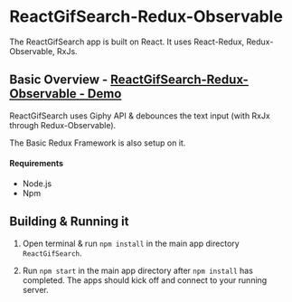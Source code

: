 # ReactGifSearch-Redux-Observable

The ReactGifSearch app is built on React.
It uses React-Redux, Redux-Observable, RxJs.

## Basic Overview - [ReactGifSearch-Redux-Observable - Demo ](http://reactgifsearch-redux-observable.surge.sh/)

ReactGifSearch uses Giphy API & debounces the text input (with RxJx through Redux-Observable).

The Basic Redux Framework is also setup on it.

#### Requirements

- Node.js
- Npm

## Building & Running it

1. Open terminal & run `npm install` in the main app directory `ReactGifSearch`.

2. Run `npm start` in the main app directory after `npm install` has completed. The apps should kick off and connect to your running server.
